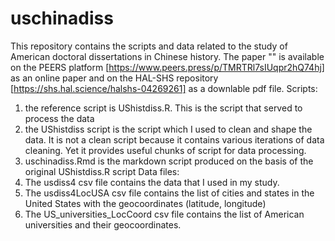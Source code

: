 # uschinadiss
This repository contains the scripts and data related to the study of American doctoral dissertations in Chinese history. The paper "" is available on the PEERS platform [https://www.peers.press/p/TMRTRl7sIUqpr2hQ74hj] as an online paper and on the HAL-SHS repository [https://shs.hal.science/halshs-04269261] as a downlable pdf file.
Scripts: 
1. the reference script is UShistdiss.R. This is the script that served to process the data
2. the UShistdiss script is the script which I used to clean and shape the data. It is not a clean script because it contains various iterations of data cleaning. Yet it provides useful chunks of script for data processing.
3. uschinadiss.Rmd is the markdown script produced on the basis of the original UShistdiss.R script
Data files:
1. The usdiss4 csv file contains the data that I used in my study.
2. The usdiss4LocUSA csv file contains the list of cities and states in the United States with the geocoordinates (latitude, longitude)
3. The US_universities_LocCoord csv file contains the list of American universities and their geocoordinates.
